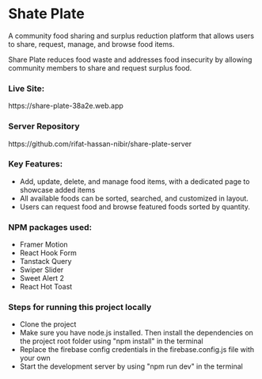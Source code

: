 # Shate Plate

A community food sharing and surplus reduction platform that allows users to share, request, manage, and browse food items.

Share Plate reduces food waste and addresses food insecurity by allowing community members to share and request surplus food.

### Live Site:
<p>https://share-plate-38a2e.web.app</p>

### Server Repository
<p>https://github.com/rifat-hassan-nibir/share-plate-server</p>

### Key Features:
- Add, update, delete, and manage food items, with a dedicated page to showcase added items
- All available foods can be sorted, searched, and customized in layout.
- Users can request food and browse featured foods sorted by quantity.

### NPM packages used:

- Framer Motion
- React Hook Form
- Tanstack Query
- Swiper Slider
- Sweet Alert 2
- React Hot Toast

### Steps for running this project locally
- Clone the project
- Make sure you have node.js installed. Then install the dependencies on the project root folder using "npm install" in the terminal
- Replace the firebase config credentials in the firebase.config.js file with your own
- Start the development server by using "npm run dev" in the terminal
